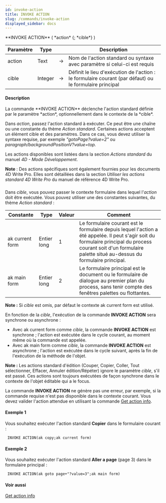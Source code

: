 ```yaml
---
id: invoke-action
title: INVOKE ACTION
slug: /commands/invoke-action
displayed_sidebar: docs
---
```


<!--REF #_command_.INVOKE ACTION.Syntax-->**INVOKE ACTION** ( *action* {; *cible*} )<!-- END REF-->
<!--REF #_command_.INVOKE ACTION.Params-->
| Paramètre | Type |  | Description |
| --- | --- | --- | --- |
| action | Text | &rarr; | Nom de l'action standard ou syntaxe avec paramètre si celui-ci est requis |
| cible | Integer | &rarr; | Définit le lieu d'exécution de l'action : le formulaire courant (par défaut) ou le formulaire principal |

<!-- END REF-->

#### Description 

<!--REF #_command_.INVOKE ACTION.Summary-->La commande **INVOKE ACTION** déclenche l'action standard définie par le paramètre *action*, optionnellement dans le contexte de la *cible*.<!-- END REF-->

Dans *action*, passez l'action standard à exécuter. Ce peut être une chaîne ou une constante du thème *Action standard*. Certaines actions acceptent un élément cible et des paramètres. Dans ce cas, vous devez utiliser la syntaxe requise, par exemple *"gotoPage?value=2"* ou *paragraph/backgroundPositionV?value=top.*

Les actions disponibles sont listées dans la section *Actions standard* du manuel *4D - Mode Développement*.

**Note** : Des actions spécifiques sont également fournies pour les documents 4D Write Pro. Elles sont détaillées dans la section *Utiliser les actions standard 4D Write Pro* du manuel de référence 4D Write Pro.

##### 

Dans *cible*, vous pouvez passer le contexte formulaire dans lequel l'*action* doit être exécutée. Vous pouvez utiliser une des constantes suivantes, du thème *Action standard* :

| Constante       | Type        | Valeur | Comment                                                                                                                                                                                                            |
| --------------- | ----------- | ------ | ------------------------------------------------------------------------------------------------------------------------------------------------------------------------------------------------------------------ |
| ak current form | Entier long | 1      | Le formulaire courant est le formulaire depuis lequel l'action a été appelée. Il peut s'agir soit du formulaire principal du process courant soit d'un formulaire palette situé au-dessus du formulaire principal. |
| ak main form    | Entier long | 2      | Le formulaire principal est le document ou le formulaire de dialogue au premier plan du process, sans tenir compte des fenêtres palettes ou flottantes.                                                            |

**Note :** Si *cible* est omis, par défaut le contexte ak current form est utilisé. 

En fonction de la *cible*, l'exécution de la commande **INVOKE ACTION** sera synchrone ou asynchrone :

* Avec ak current form comme *cible*, la commande **INVOKE ACTION** est synchrone ; l'action est exécutée dans le cycle courant, au moment même où la commande est appelée.
* Avec ak main form comme *cible*, la commande **INVOKE ACTION** est asynchrone ; l'action est exécutée dans le cycle suivant, après la fin de l'exécution de la méthode de l'objet.

**Note :** Les actions standard d'édition (Couper, Copier, Coller, Tout sélectionner, Effacer, Annuler édition/Répéter) ignore le paramètre *cible*, s'il est passé. Ces actions sont toujours exécutées de façon synchrone dans le contexte de l'objet éditable qui a le focus.

La commande **INVOKE ACTION** ne génère pas une erreur, par exemple, si la commande requise n'est pas disponible dans le contexte courant. Vous devez valider l'action attendue en utilisant la commande [Get action info](get-action-info.md). 

#### Exemple 1 

Vous souhaitez exécuter l'action standard **Copier** dans le formulaire courant :

```4d
 INVOKE ACTION(ak copy;ak current form)
```

#### Exemple 2 

Vous souhaitez exécuter l'action standard **Aller a page** (page 3) dans le formulaire principal :

```4d
 INVOKE ACTION(ak goto page+"?value=3";ak main form)
```

#### Voir aussi 

[Get action info](get-action-info.md)  